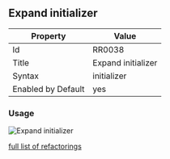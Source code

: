 ## Expand initializer

Property | Value
--- | ---
Id|RR0038
Title|Expand initializer
Syntax|initializer
Enabled by Default|yes

### Usage

![Expand initializer](../../images/refactorings/ExpandInitializer.png)

[full list of refactorings](Refactorings.md)